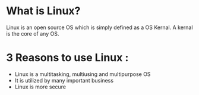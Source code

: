 # What is Linux?

Linux is an open source OS which is simply defined as a OS Kernal. A kernal is the core of any OS.

# 3 Reasons to use Linux :

* Linux is a multitasking, multiusing and multipurpose OS
* It is utilized by many important business 
* Linux is more secure
